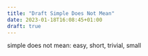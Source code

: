 ```yaml
---
title: "Draft Simple Does Not Mean"
date: 2023-01-18T16:08:45+01:00
draft: true
---
```


simple does not mean: easy, short, trivial, small